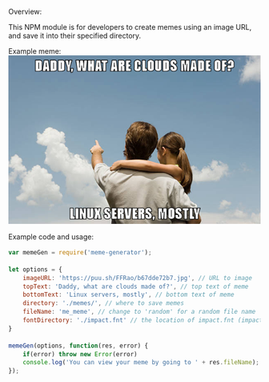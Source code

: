 Overview:

This NPM module is for developers to create memes using an image URL, and save it into their specified directory.

Example meme:
![Meme](/memes/my_meme.jpeg)

Example code and usage:
```javascript
var memeGen = require('meme-generator');

let options = {
    imageURL: 'https://puu.sh/FFRao/b67dde72b7.jpg', // URL to image
    topText: 'Daddy, what are clouds made of?', // top text of meme
    bottomText: 'Linux servers, mostly', // bottom text of meme
    directory: './memes/', // where to save memes
    fileName: 'me_meme', // change to 'random' for a random file name
    fontDirectory: './impact.fnt' // the location of impact.fnt (impact.png should be in the same place)
}

memeGen(options, function(res, error) {
    if(error) throw new Error(error)
    console.log('You can view your meme by going to ' + res.fileName);
});
```